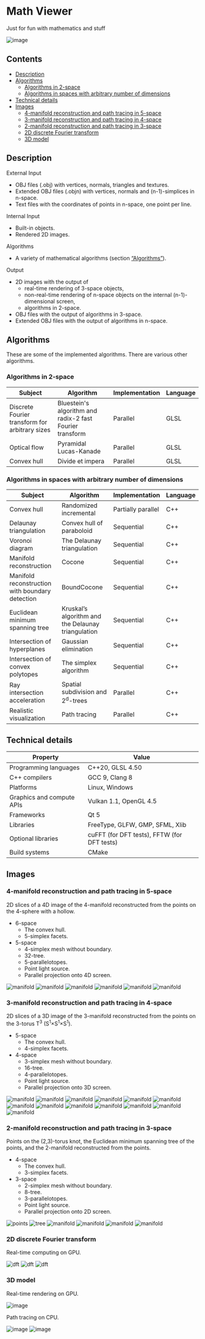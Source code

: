 # Math Viewer

Just for fun with mathematics and stuff

![image](https://i.imgur.com/HjDmj4C.png)

## Contents

* [Description](#description)
* [Algorithms](#algorithms)
  * [Algorithms in 2-space](#algorithms-in-2-space)
  * [Algorithms in spaces with arbitrary number of dimensions](#algorithms-in-spaces-with-arbitrary-number-of-dimensions)
* [Technical details](#technical-details)
* [Images](#images)
  * [4-manifold reconstruction and path tracing in 5-space](#4-manifold-reconstruction-and-path-tracing-in-5-space)
  * [3-manifold reconstruction and path tracing in 4-space](#3-manifold-reconstruction-and-path-tracing-in-4-space)
  * [2-manifold reconstruction and path tracing in 3-space](#2-manifold-reconstruction-and-path-tracing-in-3-space)
  * [2D discrete Fourier transform](#2d-discrete-fourier-transform)
  * [3D model](#3d-model)

## Description

External Input

* OBJ files (.obj) with vertices, normals, triangles and textures.
* Extended OBJ files (.objn) with vertices, normals and (n-1)-simplices in n-space.
* Text files with the coordinates of points in n-space, one point per line.

Internal Input

* Built-in objects.
* Rendered 2D images.

Algorithms

* A variety of mathematical algorithms (section [“Algorithms”](#algorithms)).

Output

* 2D images with the output of
  * real-time rendering of 3-space objects,
  * non-real-time rendering of n-space objects on the internal (n-1)-dimensional screen,
  * algorithms in 2-space.
* OBJ files with the output of algorithms in 3-space.
* Extended OBJ files with the output of algorithms in n-space.

## Algorithms

These are some of the implemented algorithms. There are various other algorithms.

### Algorithms in 2-space

Subject                                         | Algorithm                                                | Implementation | Language
------------------------------------------------|----------------------------------------------------------|----------------|---------
Discrete Fourier transform for arbitrary sizes  | Bluestein's algorithm and radix-2 fast Fourier transform | Parallel       | GLSL
Optical flow                                    | Pyramidal Lucas-Kanade                                   | Parallel       | GLSL
Convex hull                                     | Divide et impera                                         | Parallel       | GLSL

### Algorithms in spaces with arbitrary number of dimensions

Subject                                         | Algorithm                                          | Implementation     | Language
------------------------------------------------|----------------------------------------------------|--------------------|---------
Convex hull                                     | Randomized incremental                             | Partially parallel | C++
Delaunay triangulation                          | Convex hull of paraboloid                          | Sequential         | C++
Voronoi diagram                                 | The Delaunay triangulation                         | Sequential         | C++
Manifold reconstruction                         | Cocone                                             | Sequential         | C++
Manifold reconstruction with boundary detection | BoundCocone                                        | Sequential         | C++
Euclidean minimum spanning tree                 | Kruskal’s algorithm and the Delaunay triangulation | Sequential         | C++
Intersection of hyperplanes                     | Gaussian elimination                               | Sequential         | C++
Intersection of convex polytopes                | The simplex algorithm                              | Sequential         | C++
Ray intersection acceleration                   | Spatial subdivision and 2<sup>d</sup>-trees        | Parallel           | C++
Realistic visualization                         | Path tracing                                       | Parallel           | C++

## Technical details

Property                  | Value
--------------------------|--------------------------------------------
Programming languages     | C++20, GLSL 4.50
C++ compilers             | GCC 9, Clang 8
Platforms                 | Linux, Windows
Graphics and compute APIs | Vulkan 1.1, OpenGL 4.5
Frameworks                | Qt 5
Libraries                 | FreeType, GLFW, GMP, SFML, Xlib
Optional libraries        | cuFFT (for DFT tests), FFTW (for DFT tests)
Build systems             | CMake

## Images

### 4-manifold reconstruction and path tracing in 5-space

2D slices of a 4D image of the 4-manifold reconstructed from the points on the 4-sphere with a hollow.

* 6-space
  * The convex hull.
  * 5-simplex facets.
* 5-space
  * 4-simplex mesh without boundary.
  * 32-tree.
  * 5-parallelotopes.
  * Point light source.
  * Parallel projection onto 4D screen.

![manifold](https://i.imgur.com/j1kUkGQ.png)
![manifold](https://i.imgur.com/A8hpwM7.png)
![manifold](https://i.imgur.com/rRXVL80.png)
![manifold](https://i.imgur.com/bimmCBL.png)
![manifold](https://i.imgur.com/7fEn0iy.png)
![manifold](https://i.imgur.com/m5FVGza.png)

### 3-manifold reconstruction and path tracing in 4-space

2D slices of a 3D image of the 3-manifold reconstructed from the points on the 3-torus T<sup>3</sup> (S<sup>1</sup>×S<sup>1</sup>×S<sup>1</sup>).

* 5-space
  * The convex hull.
  * 4-simplex facets.
* 4-space
  * 3-simplex mesh without boundary.
  * 16-tree.
  * 4-parallelotopes.
  * Point light source.
  * Parallel projection onto 3D screen.

![manifold](https://i.imgur.com/OujXP6E.png)
![manifold](https://i.imgur.com/wYGS7Ny.png)
![manifold](https://i.imgur.com/YBrlxnL.png)
![manifold](https://i.imgur.com/p4uN0Rp.png)
![manifold](https://i.imgur.com/v6m4qnj.png)
![manifold](https://i.imgur.com/fet4mhg.png)
![manifold](https://i.imgur.com/mudGwKv.png)
![manifold](https://i.imgur.com/n5reerR.png)
![manifold](https://i.imgur.com/OGVUbxe.png)
![manifold](https://i.imgur.com/aDG9Qjv.png)
![manifold](https://i.imgur.com/xC8iW26.png)
![manifold](https://i.imgur.com/T1pdgZt.png)
![manifold](https://i.imgur.com/XQ1UEz3.png)

### 2-manifold reconstruction and path tracing in 3-space

Points on the (2,3)-torus knot, the Euclidean minimum spanning tree of the points, and the 2-manifold reconstructed from the points.

* 4-space
  * The convex hull.
  * 3-simplex facets.
* 3-space
  * 2-simplex mesh without boundary.
  * 8-tree.
  * 3-parallelotopes.
  * Point light source.
  * Parallel projection onto 2D screen.

![points](https://i.imgur.com/h3yaTRd.png)
![tree](https://i.imgur.com/oC4wcfw.png)
![manifold](https://i.imgur.com/KfOxuOu.png)
![manifold](https://i.imgur.com/kFCwTJM.png)
![manifold](https://i.imgur.com/Vh5Lrcv.png)
![manifold](https://i.imgur.com/8oyND91.png)

### 2D discrete Fourier transform

Real-time computing on GPU.

![dft](https://i.imgur.com/YnyQWd4.png)
![dft](https://i.imgur.com/uvHQZmg.png)
![dft](https://i.imgur.com/5dGkQR9.png)

### 3D model

Real-time rendering on GPU.

![image](https://i.imgur.com/eqxSJpD.png)

Path tracing on CPU.

![image](https://i.imgur.com/kumiuEr.png)
![image](https://i.imgur.com/y9jdovk.png)
